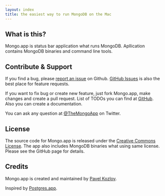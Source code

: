 ```yaml
---
layout: index
title: the easiest way to run MongoDB on the Mac
---
```


What is this?
-------------

Mongo.app is status bar application what runs MongoDB. Apllication contains MongoDB binaries and command line tools.

Contribute & Support
--------------------

If you find a bug, please [report an issue](https://github.com/mongoapp/mongoapp/issues) on Github.
[GitHub Issues](https://github.com/mongoapp/mongoapp/issues) is also the best place for feature requests.

If you want to fix bug or create new feature, just fork Mongo.app, make changes and create a pull request.
List of TODOs you can find at [GitHub](https://github.com/mongoapp/mongoapp/). Also you can create a documentation.

You can ask any question at [@TheMongoApp](https://twitter.com/TheMongoApp) on Twitter.

License
-------

The source code for Mongo.app is released under the [Creative Commons License](http://creativecommons.org/licenses/by-nc-sa/3.0/).
The app also includes MongoDB binaries what using same license.
Please see the GitHub page for details.

Credits
-------

Mongo.app is created and maintained by [Pavel Kozlov](http://pkozlov.ru/).

Inspired by [Postgres.app](http://postgresapp.com/).
